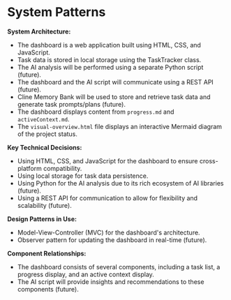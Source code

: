 # System Patterns

**System Architecture:**
- The dashboard is a web application built using HTML, CSS, and JavaScript.
- Task data is stored in local storage using the TaskTracker class.
- The AI analysis will be performed using a separate Python script (future).
- The dashboard and the AI script will communicate using a REST API (future).
- Cline Memory Bank will be used to store and retrieve task data and generate task prompts/plans (future).
- The dashboard displays content from `progress.md` and `activeContext.md`.
- The `visual-overview.html` file displays an interactive Mermaid diagram of the project status.

**Key Technical Decisions:**
- Using HTML, CSS, and JavaScript for the dashboard to ensure cross-platform compatibility.
- Using local storage for task data persistence.
- Using Python for the AI analysis due to its rich ecosystem of AI libraries (future).
- Using a REST API for communication to allow for flexibility and scalability (future).

**Design Patterns in Use:**
- Model-View-Controller (MVC) for the dashboard's architecture.
- Observer pattern for updating the dashboard in real-time (future).

**Component Relationships:**
- The dashboard consists of several components, including a task list, a progress display, and an active context display.
- The AI script will provide insights and recommendations to these components (future).
